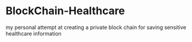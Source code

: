 # BlockChain-Healthcare
my personal attempt at creating a private block chain for saving sensitive healthcare information

